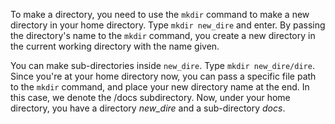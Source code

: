<!--title={mkdir: Make directories}-->

<!--badges={Tinker: 5}--> 

<!--concepts={Make Direcotries}--> 

To make a directory, you need to use the `mkdir` command to make a new directory in your home directory. Type `mkdir new_dire` and enter. By passing the directory's name to the `mkdir` command, you create a new directory in the current working directory with the name given.

You can make sub-directories inside `new_dire`. Type `mkdir new_dire/dire`. Since you're at your home directory now, you can pass a specific file path to the `mkdir` command, and place your new directory name at the end. In this case, we denote the /docs subdirectory.  Now, under your home directory, you have a directory *new_dire* and a sub-directory *docs*.



